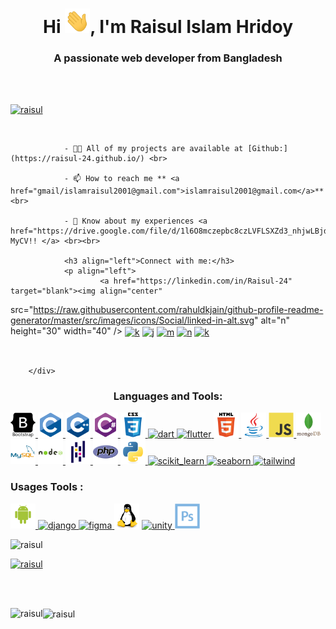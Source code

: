<h1 align="center">Hi <img src="https://raw.githubusercontent.com/ABSphreak/ABSphreak/master/gifs/Hi.gif"
                width="40px" />, I'm Raisul Islam Hridoy</h1>
<h3 align="center">A passionate web developer from Bangladesh</h3>
<img src="https://miro.medium.com/v2/resize:fit:2000/1*-ntL3Dsvc-dJ5cLGRtSuEw.gif" alt=""> <br><br>

<div class="flex-container">
        <div>
                <p align="left">
                        <img align="right" src="https://miro.medium.com/v2/resize:fit:1360/1*nWQ_U5NKEfNeGCTfh_2-Mw.gif"
                                alt="">
                </p>
        </div>
        <div>
                <p align="left"> <a href="https://twitter.com/islam_rais70273" target="blank"><img
                                        src="https://img.shields.io/twitter/follow/raisul?logo=twitter&style=for-the-badge"
                                        alt="raisul"> </a> </p> <br>



                - 👨‍💻 All of my projects are available at [Github:](https://raisul-24.github.io/) <br>

                - 📫 How to reach me ** <a href="gmail/islamraisul2001@gmail.com">islamraisul2001@gmail.com</a>** <br>

                - 📄 Know about my experiences <a href="https://drive.google.com/file/d/1l6O8mczepbc8czLVFLSXZd3_nhjwLBjd/viewusp=sharing">See MyCV!! </a> <br><br>

                <h3 align="left">Connect with me:</h3>
                <p align="left">
                        <a href="https://linkedin.com/in/Raisul-24" target="blank"><img align="center"
src="https://raw.githubusercontent.com/rahuldkjain/github-profile-readme-generator/master/src/images/icons/Social/linked-in-alt.svg"
                                        alt="n" height="30" width="40" /></a>
                        <a href="https://www.kaggle.com/mdraisulislamhridoy" target="blank"><img align="center"
src="https://raw.githubusercontent.com/rahuldkjain/github-profile-readme-generator/master/src/images/icons/Social/kaggle.svg"
                                        alt="k" height="30" width="40" /></a>
                        <a href="https://www.facebook.com/raisul.rih" target="blank"><img align="center"
src="https://raw.githubusercontent.com/rahuldkjain/github-profile-readme-generator/master/src/images/icons/Social/facebook.svg"
                                        alt="j" height="30" width="40" /></a>
                        <a href="https://www.hackerrank.com/raisul15_3813?hr_r=1" target="blank"><img align="center"
src="https://raw.githubusercontent.com/rahuldkjain/github-profile-readme-generator/master/src/images/icons/Social/hackerrank.svg"
                                        alt="m" height="30" width="40" /></a>
                        <a href="https://codeforces.com/profile/n" target="blank"><img align="center"
src="https://raw.githubusercontent.com/rahuldkjain/github-profile-readme-generator/master/src/images/icons/Social/codeforces.svg"
                                        alt="n" height="30" width="40" /></a>
                        <a href="https://discord.gg/raisul_24" target="blank"><img align="center"
src="https://raw.githubusercontent.com/rahuldkjain/github-profile-readme-generator/master/src/images/icons/Social/discord.svg"
                                        alt="k" height="30" width="40" /></a>
                </p> <br>

        </div>

</div>


<h3 align="center">Languages and Tools:</h3>
<p align="left"> <a href="https://getbootstrap.com" target="_blank" rel="noreferrer"> <img
                        src="https://raw.githubusercontent.com/devicons/devicon/master/icons/bootstrap/bootstrap-plain-wordmark.svg"
                        alt="bootstrap" width="40" height="40" /> </a> <a href="https://www.cprogramming.com/"
                target="_blank" rel="noreferrer"> <img
                        src="https://raw.githubusercontent.com/devicons/devicon/master/icons/c/c-original.svg" alt="c"
                        width="40" height="40" /> </a> <a href="https://www.w3schools.com/cpp/" target="_blank"
                rel="noreferrer"> <img
                        src="https://raw.githubusercontent.com/devicons/devicon/master/icons/cplusplus/cplusplus-original.svg"
                        alt="cplusplus" width="40" height="40" /> </a> <a href="https://www.w3schools.com/cs/"
                target="_blank" rel="noreferrer"> <img
                        src="https://raw.githubusercontent.com/devicons/devicon/master/icons/csharp/csharp-original.svg"
                        alt="csharp" width="40" height="40" /> </a> <a href="https://www.w3schools.com/css/"
                target="_blank" rel="noreferrer"> <img
                        src="https://raw.githubusercontent.com/devicons/devicon/master/icons/css3/css3-original-wordmark.svg"
                        alt="css3" width="40" height="40" /> </a> <a href="https://dart.dev" target="_blank"
                rel="noreferrer"> <img src="https://www.vectorlogo.zone/logos/dartlang/dartlang-icon.svg" alt="dart"
                        width="40" height="40" /> </a> <a href="https://flutter.dev" target="_blank" rel="noreferrer">
                <img src="https://www.vectorlogo.zone/logos/flutterio/flutterio-icon.svg" alt="flutter" width="40"
                        height="40" /> </a> <a href="https://www.w3.org/html/" target="_blank" rel="noreferrer"> <img
                        src="https://raw.githubusercontent.com/devicons/devicon/master/icons/html5/html5-original-wordmark.svg"
                        alt="html5" width="40" height="40" /> </a> <a href="https://www.java.com" target="_blank"
                rel="noreferrer"> <img
                        src="https://raw.githubusercontent.com/devicons/devicon/master/icons/java/java-original.svg"
                        alt="java" width="40" height="40" /> </a> <a
                href="https://developer.mozilla.org/en-US/docs/Web/JavaScript" target="_blank" rel="noreferrer"> <img
                        src="https://raw.githubusercontent.com/devicons/devicon/master/icons/javascript/javascript-original.svg"
                        alt="javascript" width="40" height="40" /> </a> <a href="https://www.mongodb.com/"
                target="_blank" rel="noreferrer"> <img
                        src="https://raw.githubusercontent.com/devicons/devicon/master/icons/mongodb/mongodb-original-wordmark.svg"
                        alt="mongodb" width="40" height="40" /> </a> <a href="https://www.mysql.com/" target="_blank"
                rel="noreferrer"> <img
                        src="https://raw.githubusercontent.com/devicons/devicon/master/icons/mysql/mysql-original-wordmark.svg"
                        alt="mysql" width="40" height="40" /> </a> <a href="https://nodejs.org" target="_blank"
                rel="noreferrer"> <img
                        src="https://raw.githubusercontent.com/devicons/devicon/master/icons/nodejs/nodejs-original-wordmark.svg"
                        alt="nodejs" width="40" height="40" /> </a> <a href="https://pandas.pydata.org/" target="_blank"
                rel="noreferrer"> <img
                        src="https://raw.githubusercontent.com/devicons/devicon/2ae2a900d2f041da66e950e4d48052658d850630/icons/pandas/pandas-original.svg"
                        alt="pandas" width="40" height="40" /> </a> <a href="https://www.php.net" target="_blank"
                rel="noreferrer"> <img
                        src="https://raw.githubusercontent.com/devicons/devicon/master/icons/php/php-original.svg"
                        alt="php" width="40" height="40" /> </a> <a href="https://www.python.org" target="_blank"
                rel="noreferrer"> <img
                        src="https://raw.githubusercontent.com/devicons/devicon/master/icons/python/python-original.svg"
                        alt="python" width="40" height="40" /> </a> <a href="https://scikit-learn.org/" target="_blank"
                rel="noreferrer"> <img
                        src="https://upload.wikimedia.org/wikipedia/commons/0/05/Scikit_learn_logo_small.svg"
                        alt="scikit_learn" width="40" height="40" /> </a> <a href="https://seaborn.pydata.org/"
                target="_blank" rel="noreferrer"> <img src="https://seaborn.pydata.org/_images/logo-mark-lightbg.svg"
                        alt="seaborn" width="40" height="40" /> </a> <a href="https://tailwindcss.com/" target="_blank"
                rel="noreferrer"> <img src="https://www.vectorlogo.zone/logos/tailwindcss/tailwindcss-icon.svg"
                        alt="tailwind" width="40" height="40" /> </a> </p>

<h3 align="left">Usages Tools :</h3>
<p align="left">
        <a href="https://developer.android.com" target="_blank" rel="noreferrer"> <img
                        src="https://raw.githubusercontent.com/devicons/devicon/master/icons/android/android-original-wordmark.svg"
                        alt="android" width="40" height="40" /> </a> <a href="https://getbootstrap.com" target="_blank"
                rel="noreferrer">
                <img src="https://cdn.worldvectorlogo.com/logos/django.svg" alt="django" width="40" height="40" /> </a>
        <a href="https://www.figma.com/" target="_blank" rel="noreferrer"> <img
                        src="https://www.vectorlogo.zone/logos/figma/figma-icon.svg" alt="figma" width="40"
                        height="40" /> </a>
        <img src="https://raw.githubusercontent.com/devicons/devicon/master/icons/linux/linux-original.svg" alt="linux"
                width="40" height="40" /> </a>
        <a href="https://nodejs.org" target="_blank" rel="noreferrer">
                <img src="https://www.vectorlogo.zone/logos/unity3d/unity3d-icon.svg" alt="unity" width="40"
                        height="40" /> </a>
        <a href="https://www.java.com" target="_blank" rel="noreferrer">
                <img src="https://raw.githubusercontent.com/devicons/devicon/master/icons/photoshop/photoshop-line.svg"
                        alt="photoshop" width="40" height="40" /> </a>

</p>

<p align="left"> <img src="https://komarev.com/ghpvc/?username=raisul&label=Profile%20views&color=0e75b6&style=flat"
                alt="raisul" /> </p>

<p align="left"> <a href="https://github.com/Raisul-24"><img
                        src="https://github-profile-trophy.vercel.app/?username=Raisul-24" alt="raisul" /></a> </p>
<br><br>

<p><img align="left"
                src="https://github-readme-stats.vercel.app/api/top-langs?username=Raisul-24&show_icons=true&locale=en&layout=compact"
                alt="raisul" /></p>


<p><img align="center" src="https://github-readme-streak-stats.herokuapp.com/?user=Raisul-24&" alt="raisul" /></p>
